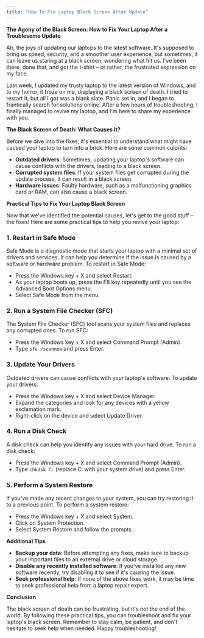```yaml
---
title: "How To Fix Laptop Black Screen After Update"
---
```


**The Agony of the Black Screen: How to Fix Your Laptop After a Troublesome Update**

 Ah, the joys of updating our laptops to the latest software. It's supposed to bring us speed, security, and a smoother user experience, but sometimes, it can leave us staring at a black screen, wondering what hit us. I've been there, done that, and got the t-shirt – or rather, the frustrated expression on my face.

Last week, I updated my trusty laptop to the latest version of Windows, and to my horror, it froze on me, displaying a black screen of death. I tried to restart it, but all I got was a blank slate. Panic set in, and I began to frantically search for solutions online. After a few hours of troubleshooting, I finally managed to revive my laptop, and I'm here to share my experience with you.

**The Black Screen of Death: What Causes It?**

Before we dive into the fixes, it's essential to understand what might have caused your laptop to turn into a brick. Here are some common culprits:

*   **Outdated drivers**: Sometimes, updating your laptop's software can cause conflicts with the drivers, leading to a black screen.
*   **Corrupted system files**: If your system files get corrupted during the update process, it can result in a black screen.
*   **Hardware issues**: Faulty hardware, such as a malfunctioning graphics card or RAM, can also cause a black screen.

**Practical Tips to Fix Your Laptop Black Screen**

Now that we've identified the potential causes, let's get to the good stuff – the fixes! Here are some practical tips to help you revive your laptop:

### 1.  **Restart in Safe Mode**

Safe Mode is a diagnostic mode that starts your laptop with a minimal set of drivers and services. It can help you determine if the issue is caused by a software or hardware problem. To restart in Safe Mode:

*   Press the Windows key + X and select Restart.
*   As your laptop boots up, press the F8 key repeatedly until you see the Advanced Boot Options menu.
*   Select Safe Mode from the menu.

### 2.  **Run a System File Checker (SFC)**

The System File Checker (SFC) tool scans your system files and replaces any corrupted ones. To run SFC:

*   Press the Windows key + X and select Command Prompt (Admin).
*   Type `sfc /scannow` and press Enter.

### 3.  **Update Your Drivers**

Outdated drivers can cause conflicts with your laptop's software. To update your drivers:

*   Press the Windows key + X and select Device Manager.
*   Expand the categories and look for any devices with a yellow exclamation mark.
*   Right-click on the device and select Update Driver.

### 4.  **Run a Disk Check**

A disk check can help you identify any issues with your hard drive. To run a disk check:

*   Press the Windows key + X and select Command Prompt (Admin).
*   Type `chkdsk C:` (replace C: with your system drive) and press Enter.

### 5.  **Perform a System Restore**

If you've made any recent changes to your system, you can try restoring it to a previous point. To perform a system restore:

*   Press the Windows key + X and select System.
*   Click on System Protection.
*   Select System Restore and follow the prompts.

**Additional Tips**

*   **Backup your data**: Before attempting any fixes, make sure to backup your important files to an external drive or cloud storage.
*   **Disable any recently installed software**: If you've installed any new software recently, try disabling it to see if it's causing the issue.
*   **Seek professional help**: If none of the above fixes work, it may be time to seek professional help from a laptop repair expert.

**Conclusion**

The black screen of death can be frustrating, but it's not the end of the world. By following these practical tips, you can troubleshoot and fix your laptop's black screen. Remember to stay calm, be patient, and don't hesitate to seek help when needed. Happy troubleshooting!
